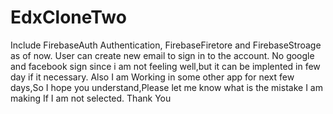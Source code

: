 # EdxCloneTwo
Include FirebaseAuth Authentication, FirebaseFiretore and FirebaseStroage as of now.
User can create new email to sign in to the account.
No google and facebook sign since i am not feeling well,but it can be implented in few day if it necessary.
Also I am Working in some other app for next few days,So I hope you understand,Please let me know what is the mistake I am making
If I am not selected.
Thank You
